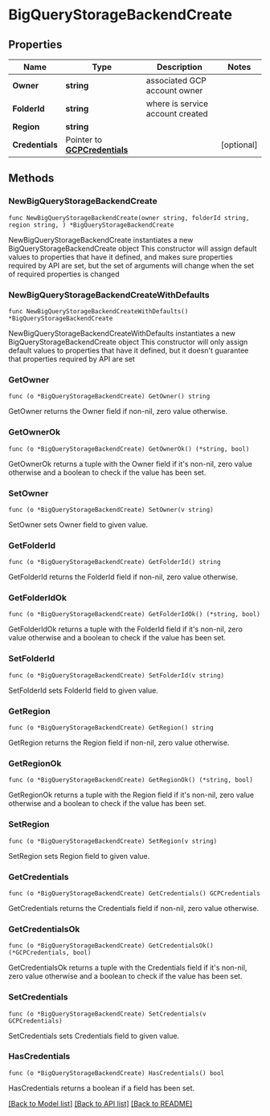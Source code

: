 # BigQueryStorageBackendCreate

## Properties

Name | Type | Description | Notes
------------ | ------------- | ------------- | -------------
**Owner** | **string** | associated GCP account owner | 
**FolderId** | **string** | where is service account created | 
**Region** | **string** |  | 
**Credentials** | Pointer to [**GCPCredentials**](GCPCredentials.md) |  | [optional] 

## Methods

### NewBigQueryStorageBackendCreate

`func NewBigQueryStorageBackendCreate(owner string, folderId string, region string, ) *BigQueryStorageBackendCreate`

NewBigQueryStorageBackendCreate instantiates a new BigQueryStorageBackendCreate object
This constructor will assign default values to properties that have it defined,
and makes sure properties required by API are set, but the set of arguments
will change when the set of required properties is changed

### NewBigQueryStorageBackendCreateWithDefaults

`func NewBigQueryStorageBackendCreateWithDefaults() *BigQueryStorageBackendCreate`

NewBigQueryStorageBackendCreateWithDefaults instantiates a new BigQueryStorageBackendCreate object
This constructor will only assign default values to properties that have it defined,
but it doesn't guarantee that properties required by API are set

### GetOwner

`func (o *BigQueryStorageBackendCreate) GetOwner() string`

GetOwner returns the Owner field if non-nil, zero value otherwise.

### GetOwnerOk

`func (o *BigQueryStorageBackendCreate) GetOwnerOk() (*string, bool)`

GetOwnerOk returns a tuple with the Owner field if it's non-nil, zero value otherwise
and a boolean to check if the value has been set.

### SetOwner

`func (o *BigQueryStorageBackendCreate) SetOwner(v string)`

SetOwner sets Owner field to given value.


### GetFolderId

`func (o *BigQueryStorageBackendCreate) GetFolderId() string`

GetFolderId returns the FolderId field if non-nil, zero value otherwise.

### GetFolderIdOk

`func (o *BigQueryStorageBackendCreate) GetFolderIdOk() (*string, bool)`

GetFolderIdOk returns a tuple with the FolderId field if it's non-nil, zero value otherwise
and a boolean to check if the value has been set.

### SetFolderId

`func (o *BigQueryStorageBackendCreate) SetFolderId(v string)`

SetFolderId sets FolderId field to given value.


### GetRegion

`func (o *BigQueryStorageBackendCreate) GetRegion() string`

GetRegion returns the Region field if non-nil, zero value otherwise.

### GetRegionOk

`func (o *BigQueryStorageBackendCreate) GetRegionOk() (*string, bool)`

GetRegionOk returns a tuple with the Region field if it's non-nil, zero value otherwise
and a boolean to check if the value has been set.

### SetRegion

`func (o *BigQueryStorageBackendCreate) SetRegion(v string)`

SetRegion sets Region field to given value.


### GetCredentials

`func (o *BigQueryStorageBackendCreate) GetCredentials() GCPCredentials`

GetCredentials returns the Credentials field if non-nil, zero value otherwise.

### GetCredentialsOk

`func (o *BigQueryStorageBackendCreate) GetCredentialsOk() (*GCPCredentials, bool)`

GetCredentialsOk returns a tuple with the Credentials field if it's non-nil, zero value otherwise
and a boolean to check if the value has been set.

### SetCredentials

`func (o *BigQueryStorageBackendCreate) SetCredentials(v GCPCredentials)`

SetCredentials sets Credentials field to given value.

### HasCredentials

`func (o *BigQueryStorageBackendCreate) HasCredentials() bool`

HasCredentials returns a boolean if a field has been set.


[[Back to Model list]](../README.md#documentation-for-models) [[Back to API list]](../README.md#documentation-for-api-endpoints) [[Back to README]](../README.md)


